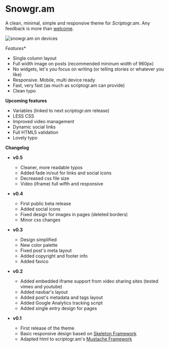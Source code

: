 Snowgr.am
====

A clean, minimal, simple and responsive theme for *Scriptogr.am*. Any feedback is more than [welcome](https://twittercom/intent/tweet?source=webclient&text=@rubengarciam).

![snowgr.am on devices](https://dl.dropbox.com/u/3083717/rubengarciam/media/snowgr.am.devices.png)

*Features**

* Single column layout
* Full width image on posts (recommended mininum width of 960px)
* No widgets, let's you focus on writing (or telling stories or whatever you like)
* Responsive. Mobile, multi device ready
* Fast, very fast (as much as scriptogr.am can provide)
* Clean typo

**Upcoming features**

* Variables (linked to next *scriptogr.am* release)
* LESS CSS
* Improved video management
* Dynamic social links
* Full HTML5 validation
* Lovely typo

**Changelog**

* **v0.5**

    - Cleaner, more readable typos
    - Added fade in/out for links and social icons
    - Decreased css file size
    - Video (iframe) full wifth and responsive

* **v0.4**

    - First public beta release
    - Added social icons
    - Fixed design for images in pages (deleted borders)
    - Minor css changes

* **v0.3**

    - Design simplified
    - New color palette
    - Fixed post's meta layout
    - Added copyright and footer info
    - Added favico

* **v0.2**

    - Added embedded iframe support from video sharing sites (tested vimeo and youtube)
    - Added navbar's layout
    - Added post's metadata and tags layout 
    - Added Google Analytics tracking script 
    - Added single entry design for pages 

* **v0.1**

    - First release of the theme
    - Basic responsive design based on [Skeleton Framework](http://www.getskeleton.com/)
    - Adapted html to scriptogr.am's [Mustache Framework](http://support.scriptogr.am/kb/creating-themes/mustache.github.com)
